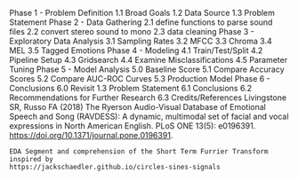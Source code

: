 Phase 1 - Problem Definition
1.1 Broad Goals
1.2 Data Source
1.3 Problem Statement
Phase 2 - Data Gathering
2.1 define functions to parse sound files
2.2 convert stereo sound to mono
2.3 data cleaning
Phase 3 - Exploratory Data Analysis
3.1 Sampling Rates
3.2 MFCC
3.3 Chroma
3.4 MEL
3.5 Tagged Emotions
Phase 4 - Modeling
4.1 Train/Test/Split
4.2 Pipeline Setup
4.3 Gridsearch
4.4 Examine Misclassifications
4.5 Parameter Tuning
Phase 5 - Model Analysis
5.0 Baseline Score 
5.1 Compare Accuracy Scores
5.2 Compare AUC-ROC Curves
5.3 Production Model
Phase 6 - Conclusions
6.0 Revisit 1.3 Problem Statement 
6.1 Conclusions
6.2 Recommendations for Further Research
6.3 Credits/References
    Livingstone SR, Russo FA (2018) The Ryerson Audio-Visual Database of Emotional Speech and Song (RAVDESS): A dynamic, multimodal set of facial and vocal expressions in North American English. PLoS ONE 13(5): e0196391. https://doi.org/10.1371/journal.pone.0196391.
    
    EDA Segment and comprehension of the Short Term Furrier Transform inspired by 
    https://jackschaedler.github.io/circles-sines-signals